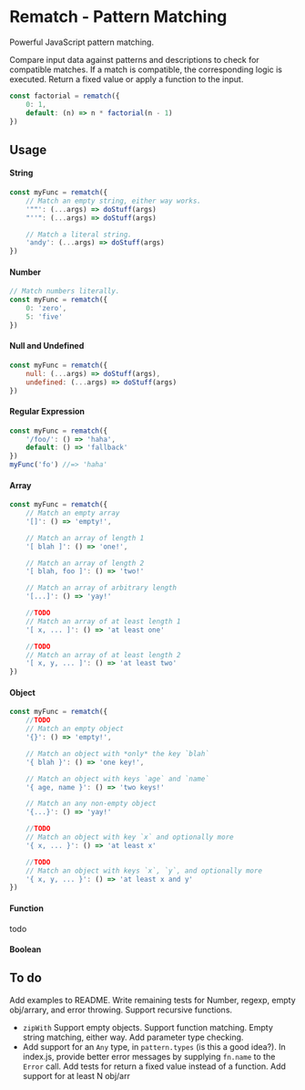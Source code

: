 # Rematch - Pattern Matching

Powerful JavaScript pattern matching.

Compare input data against patterns and descriptions to check for compatible matches.
If a match is compatible, the corresponding logic is executed. Return a fixed value
or apply a function to the input.

```JavaScript
const factorial = rematch({
    0: 1,
    default: (n) => n * factorial(n - 1)
})
```

## Usage

#### String
```javascript
const myFunc = rematch({
    // Match an empty string, either way works.
    '""': (...args) => doStuff(args)
    "''": (...args) => doStuff(args)

    // Match a literal string.
    'andy': (...args) => doStuff(args)
})
```

#### Number
```javascript
// Match numbers literally.
const myFunc = rematch({
    0: 'zero',
    5: 'five'
})
```


#### Null and Undefined
```javascript
const myFunc = rematch({
    null: (...args) => doStuff(args),
    undefined: (...args) => doStuff(args)
})
```

#### Regular Expression
```javascript
const myFunc = rematch({
    '/foo/': () => 'haha',
    default: () => 'fallback'
})
myFunc('fo') //=> 'haha'
```

#### Array
```javascript
const myFunc = rematch({
    // Match an empty array
    '[]': () => 'empty!',

    // Match an array of length 1
    '[ blah ]': () => 'one!',

    // Match an array of length 2
    '[ blah, foo ]': () => 'two!'

    // Match an array of arbitrary length
    '[...]': () => 'yay!'

    //TODO
    // Match an array of at least length 1
    '[ x, ... ]': () => 'at least one'

    //TODO
    // Match an array of at least length 2
    '[ x, y, ... ]': () => 'at least two'
})
```
#### Object
```javascript
const myFunc = rematch({
    //TODO
    // Match an empty object
    '{}': () => 'empty!',

    // Match an object with *only* the key `blah`
    '{ blah }': () => 'one key!',

    // Match an object with keys `age` and `name`
    '{ age, name }': () => 'two keys!'

    // Match an any non-empty object
    '{...}': () => 'yay!'

    //TODO
    // Match an object with key `x` and optionally more
    '{ x, ... }': () => 'at least x'

    //TODO
    // Match an object with keys `x`, `y`, and optionally more
    '{ x, y, ... }': () => 'at least x and y'
})
```

#### Function
todo

#### Boolean

## To do

Add examples to README.
Write remaining tests for Number, regexp, empty obj/arrary, and error throwing.
Support recursive functions.
- `zipWith`
Support empty objects.
Support function matching.
Empty string matching, either way.
Add parameter type checking.
- Add support for an `Any` type, in `pattern.types` (is this a good idea?).
In index.js, provide better error messages by supplying `fn.name` to the `Error` call.
Add tests for return a fixed value instead of a function.
Add support for at least N obj/arr
